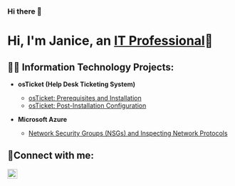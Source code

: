 ### Hi there 👋
<h1>Hi, I'm Janice, an <a href="https://www.linkedin.com/in/janice-quarterman-msh-38016015">IT Professional</a>🧡
 <![image](https://user-images.githubusercontent.com/116759326/198177389-251d8f17-d4fb-4709-b8bf-8f2a57d00932.png)
/h1>

<h2>👨‍💻 Information Technology Projects:</h2>

- <b>osTicket (Help Desk Ticketing System)</b>
  - [osTicket: Prerequisites and Installation](https://github.com/janice0404/osticket-prereqs)
  - [osTicket: Post-Installation Configuration](https://github.com/janice0404/post-install-config)
  
- <b>Microsoft Azure</b>
  
  - [Network Security Groups (NSGs) and Inspecting Network Protocols](https://github.com/janice0404/azure-network-protocols)

<h2>🤳Connect with me:</h2>

[<img align="left" alt="Janice | LinkedIn" width="22px" src="https://cdn.jsdelivr.net/npm/simple-icons@v3/icons/linkedin.svg" />][linkedin]

[linkedin]: https://linkedin.com/in/Janice
<!--
**Janice0404/Janice0404** is a ✨ _special_ ✨ repository because its `README.md` (this file) appears on your GitHub profile.

Here are some ideas to get you started:

- 🔭 I’m currently working on ...
- 🌱 I’m currently learning ...
- 👯 I’m looking to collaborate on ...
- 🤔 I’m looking for help with ...
- 💬 Ask me about ...
- 📫 How to reach me: ...
- 😄 Pronouns: ...
- ⚡ Fun fact: ...
-->
